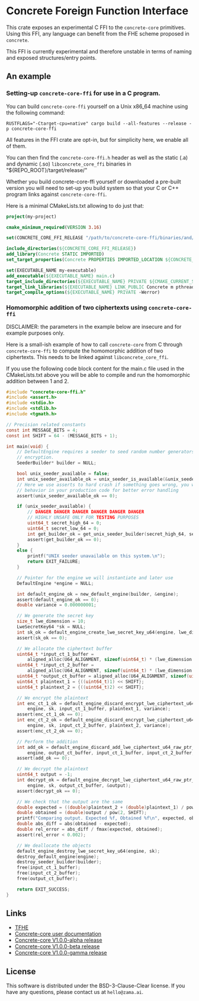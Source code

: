 # Concrete Foreign Function Interface

This crate exposes an experimental C FFI to the `concrete-core` primitives. Using this FFI, any language can benefit from the FHE scheme proposed in `concrete`.

This FFI is currently experimental and therefore unstable in terms of naming and exposed structures/entry points.

## An example

### Setting-up `concrete-core-ffi` for use in a C program.

You can build `concrete-core-ffi` yourself on a Unix x86_64 machine using the following command:

```shell
RUSTFLAGS="-Ctarget-cpu=native" cargo build --all-features --release -p concrete-core-ffi
```

All features in the FFI crate are opt-in, but for simplicity here, we enable all of them.

You can then find the `concrete-core-ffi.h` header as well as the static (.a) and dynamic (.so) `libconcrete_core_ffi` binaries in "${REPO_ROOT}/target/release/"

Whether you build concrete-core-ffi yourself or downloaded a pre-built version you will need to set-up you build system so that your C or C++ program links against `concrete-core-ffi`.

Here is a minimal CMakeLists.txt allowing to do just that:

```cmake
project(my-project)

cmake_minimum_required(VERSION 3.16)

set(CONCRETE_CORE_FFI_RELEASE "/path/to/concrete-core-ffi/binaries/and/header")

include_directories(${CONCRETE_CORE_FFI_RELEASE})
add_library(Concrete STATIC IMPORTED)
set_target_properties(Concrete PROPERTIES IMPORTED_LOCATION ${CONCRETE_CORE_FFI_RELEASE}/libconcrete_core_ffi.a)

set(EXECUTABLE_NAME my-executable)
add_executable(${EXECUTABLE_NAME} main.c)
target_include_directories(${EXECUTABLE_NAME} PRIVATE ${CMAKE_CURRENT_SOURCE_DIR})
target_link_libraries(${EXECUTABLE_NAME} LINK_PUBLIC Concrete m pthread dl)
target_compile_options(${EXECUTABLE_NAME} PRIVATE -Werror)
```

### Homomorphic addition of two ciphertexts using `concrete-core-ffi`

DISCLAIMER: the parameters in the example below are insecure and for example purposes only.

Here is a small-ish example of how to call `concrete-core` from C through `concrete-core-ffi` to compute the homomorphic addition of two ciphertexts. This needs to be linked against `libconcrete_core_ffi`.

If you use the following code block content for the main.c file used in the CMakeLists.txt above you will be able to compile and run the homomorphic addition between 1 and 2.

```c
#include "concrete-core-ffi.h"
#include <assert.h>
#include <stdio.h>
#include <stdlib.h>
#include <tgmath.h>

// Precision related constants
const int MESSAGE_BITS = 4;
const int SHIFT = 64 - (MESSAGE_BITS + 1);

int main(void) {
    // DefaultEngine requires a seeder to seed random number generators for key generation and
    // encryption.
    SeederBuilder* builder = NULL;

    bool unix_seeder_available = false;
    int unix_seeder_available_ok = unix_seeder_is_available(&unix_seeder_available);
    // Here we use asserts to hard crash if something goes wrong, you will want to have a different
    // behavior in your production code for better error handling
    assert(unix_seeder_available_ok == 0);

    if (unix_seeder_available) {
        // DANGER DANGER DANGER DANGER DANGER DANGER
        // HIGHLY UNSAFE ONLY FOR TESTING PURPOSES
        uint64_t secret_high_64 = 0;
        uint64_t secret_low_64 = 0;
        int get_builder_ok = get_unix_seeder_builder(secret_high_64, secret_low_64, &builder);
        assert(get_builder_ok == 0);
    }
    else {
        printf("UNIX seeder unavailable on this system.\n");
        return EXIT_FAILURE;
    }

    // Pointer for the engine we will instantiate and later use
    DefaultEngine *engine = NULL;

    int default_engine_ok = new_default_engine(builder, &engine);
    assert(default_engine_ok == 0);
    double variance = 0.000000001;

    // We generate the secret key
    size_t lwe_dimension = 10;
    LweSecretKey64 *sk = NULL;
    int sk_ok = default_engine_create_lwe_secret_key_u64(engine, lwe_dimension, &sk);
    assert(sk_ok == 0);

    // We allocate the ciphertext buffer
    uint64_t *input_ct_1_buffer =
        aligned_alloc(U64_ALIGNMENT, sizeof(uint64_t) * (lwe_dimension + 1));
    uint64_t *input_ct_2_buffer =
        aligned_alloc(U64_ALIGNMENT, sizeof(uint64_t) * (lwe_dimension + 1));
    uint64_t *output_ct_buffer = aligned_alloc(U64_ALIGNMENT, sizeof(uint64_t) * (lwe_dimension + 1));
    uint64_t plaintext_1 = {((uint64_t)1) << SHIFT};
    uint64_t plaintext_2 = {((uint64_t)2) << SHIFT};

    // We encrypt the plaintext
    int enc_ct_1_ok = default_engine_discard_encrypt_lwe_ciphertext_u64_raw_ptr_buffers(
        engine, sk, input_ct_1_buffer, plaintext_1, variance);
    assert(enc_ct_1_ok == 0);
    int enc_ct_2_ok = default_engine_discard_encrypt_lwe_ciphertext_u64_raw_ptr_buffers(
        engine, sk, input_ct_2_buffer, plaintext_2, variance);
    assert(enc_ct_2_ok == 0);

    // Perform the addition
    int add_ok = default_engine_discard_add_lwe_ciphertext_u64_raw_ptr_buffers(
        engine, output_ct_buffer, input_ct_1_buffer, input_ct_2_buffer, lwe_dimension);
    assert(add_ok == 0);

    // We decrypt the plaintext
    uint64_t output = -1;
    int decrypt_ok = default_engine_decrypt_lwe_ciphertext_u64_raw_ptr_buffers(
        engine, sk, output_ct_buffer, &output);
    assert(decrypt_ok == 0);

    // We check that the output are the same
    double expected = ((double)plaintext_2 + (double)plaintext_1) / pow(2, SHIFT);
    double obtained = (double)output / pow(2, SHIFT);
    printf("Comparing output. Expected %f, Obtained %f\n", expected, obtained);
    double abs_diff = abs(obtained - expected);
    double rel_error = abs_diff / fmax(expected, obtained);
    assert(rel_error < 0.002);

    // We deallocate the objects
    default_engine_destroy_lwe_secret_key_u64(engine, sk);
    destroy_default_engine(engine);
    destroy_seeder_builder(builder);
    free(input_ct_1_buffer);
    free(input_ct_2_buffer);
    free(output_ct_buffer);

    return EXIT_SUCCESS;
}
```

## Links

- [TFHE](https://eprint.iacr.org/2018/421.pdf)
- [Concrete-core user documentation](https://docs.zama.ai/concrete-core)
- [Concrete-core V1.0.0-alpha release](https://community.zama.ai/t/concrete-core-v1-0-0-alpha/120)
- [Concrete-core V1.0.0-beta release](https://www.zama.ai/post/announcing-concrete-core-v1-0-beta)
- [Concrete-core V1.0.0-gamma release](https://community.zama.ai/t/concrete-core-v1-0-0-gamma-with-gpu-acceleration/234)

## License

This software is distributed under the BSD-3-Clause-Clear license. If you have any questions,
please contact us at `hello@zama.ai`.
